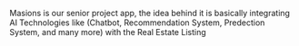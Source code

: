 Masions is our senior project app, the idea behind it is basically integrating AI Technologies like (Chatbot, Recommendation System, Predection System, and many more) with the Real Estate Listing
